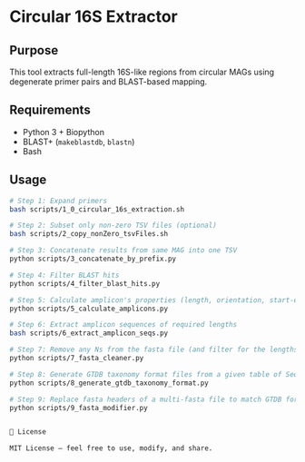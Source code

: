 # Circular 16S Extractor

## Purpose

This tool extracts full-length 16S-like regions from circular MAGs using degenerate primer pairs and BLAST-based mapping.

## Requirements

- Python 3 + Biopython
- BLAST+ (`makeblastdb`, `blastn`)
- Bash

## Usage

```bash
# Step 1: Expand primers
bash scripts/1_0_circular_16s_extraction.sh

# Step 2: Subset only non-zero TSV files (optional)
bash scripts/2_copy_nonZero_tsvFiles.sh

# Step 3: Concatenate results from same MAG into one TSV
python scripts/3_concatenate_by_prefix.py

# Step 4: Filter BLAST hits
python scripts/4_filter_blast_hits.py

# Step 5: Calculate amplicon's properties (length, orientation, start-end position etc.)
python scripts/5_calculate_amplicons.py

# Step 6: Extract amplicon sequences of required lengths
bash scripts/6_extract_amplicon_seqs.py

# Step 7: Remove any Ns from the fasta file (and filter for the lengths)
python scripts/7_fasta_cleaner.py

# Step 8: Generate GTDB taxonomy format files from a given table of SeqID and Taxonomy
python scripts/8_generate_gtdb_taxonomy_format.py

# Step 9: Replace fasta headers of a multi-fasta file to match GTDB format
python scripts/9_fasta_modifier.py


📜 License

MIT License – feel free to use, modify, and share.